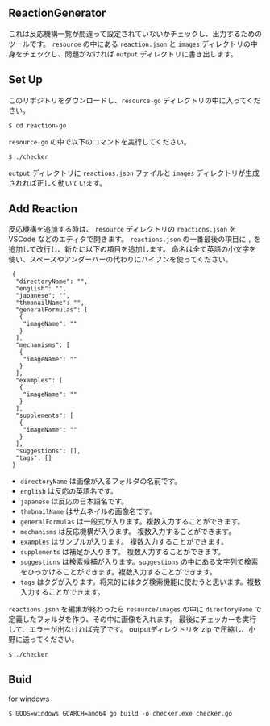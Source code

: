 ## ReactionGenerator

これは反応機構一覧が間違って設定されていないかチェックし、出力するためのツールです。
`resource` の中にある `reaction.json` と `images` ディレクトリの中身をチェックし、問題がなければ `output` ディレクトリに書き出します。

## Set Up

このリポジトリをダウンロードし、`resource-go` ディレクトリの中に入ってください。

```
$ cd reaction-go
```

`resource-go` の中で以下のコマンドを実行してください。

```
$ ./checker
```

`output` ディレクトリに `reactions.json` ファイルと `images` ディレクトリが生成されれば正しく動いています。


## Add Reaction

反応機構を追加する時は、 `resource` ディレクトリの `reactions.json` を VSCode などのエディタで開きます。
`reactions.json` の一番最後の項目に `,` を追加して改行し、新たに以下の項目を追加します。
命名は全て英語の小文字を使い、スペースやアンダーバーの代わりにハイフンを使ってください。

```
 {
  "directoryName": "",
  "english": "",
  "japanese": "",
  "thmbnailName": "",
  "generalFormulas": [
   {
    "imageName": ""
   }
  ],
  "mechanisms": [
   {
    "imageName": ""
   }
  ],
  "examples": [
   {
    "imageName": ""
   }
  ],
  "supplements": [
   {
    "imageName": ""
   }
  ],
  "suggestions": [],
  "tags": []
 }
```

- `directoryName` は画像が入るフォルダの名前です。
- `english` は反応の英語名です。
- `japanese` は反応の日本語名です。
- `thmbnailName` はサムネイルの画像名です。
- `generalFormulas` は一般式が入ります。複数入力することができます。
- `mechanisms` は反応機構が入ります。 複数入力することができます。
- `examples` はサンプルが入ります。 複数入力することができます。
- `supplements` は補足が入ります。 複数入力することができます。
- `suggestions` は検索候補が入ります。`suggestions` の中にある文字列で検索をひっかけることができます。複数入力することができます。
- `tags` はタグが入ります。将来的にはタグ検索機能に使おうと思います。複数入力することができます。

`reactions.json` を編集が終わったら `resource/images` の中に `directoryName` で定義したフォルダを作り、その中に画像を入れます。
最後にチェッカーを実行して、エラーが出なければ完了です。
outputディレクトリを zip で圧縮し、小野に送ってください。

```
$ ./checker
```


## Buid

for windows

```
$ GOOS=windows GOARCH=amd64 go build -o checker.exe checker.go 
```